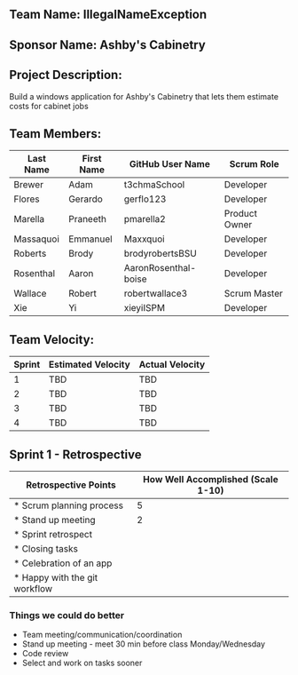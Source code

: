 ## Team Name: IllegalNameException

## Sponsor Name: Ashby's Cabinetry

## Project Description:
Build a windows application for Ashby's Cabinetry that lets them estimate costs for cabinet jobs

## Team Members:

Last Name       | First Name      | GitHub User Name     | Scrum Role
--------------- | --------------- | -------------------- | ---------------
Brewer          | Adam            | t3chmaSchool         | Developer
Flores          | Gerardo         | gerflo123            | Developer
Marella         | Praneeth        | pmarella2            | Product Owner
Massaquoi       | Emmanuel        | Maxxquoi             | Developer
Roberts         | Brody           | brodyrobertsBSU      | Developer
Rosenthal       | Aaron           | AaronRosenthal-boise | Developer
Wallace         | Robert          | robertwallace3       | Scrum Master
Xie             | Yi              | xieyiISPM            | Developer

## Team Velocity:

Sprint | Estimated Velocity | Actual Velocity
------ | ------------------ | ---------------
1      | TBD                | TBD
2      | TBD                | TBD
3      | TBD                | TBD
4      | TBD                | TBD


## Sprint 1 - Retrospective

Retrospective Points            | How Well Accomplished (Scale 1-10)
------------------------------- | -------------------------------------
* Scrum planning process        | 5
* Stand up meeting              | 2
* Sprint retrospect             |
* Closing tasks                 |
* Celebration of an app         |
* Happy with the git workflow   |

### Things we could do better

* Team meeting/communication/coordination
* Stand up meeting - meet 30 min before class Monday/Wednesday
* Code review
* Select and work on tasks sooner

